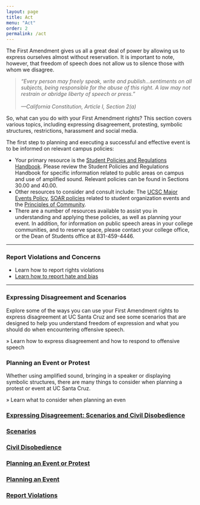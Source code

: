 ```yaml
---
layout: page
title: Act
menu: "Act"
order: 2
permalink: /act
---
```


The First Amendment gives us all a great deal of power by allowing us to express ourselves almost without reservation. It is important to note, however, that freedom of speech does not allow us to silence those with whom we disagree.

> *“Every person may freely speak, write and publish…sentiments on all subjects, being responsible for the abuse of this right. A law may not restrain or abridge liberty of speech or press.”<br/><br/>
—California Constitution, Article I, Section 2(a)*

So, what can you do with your First Amendment rights? This section covers various topics, including expressing disagreement, protesting, symbolic structures, restrictions, harassment and social media.

The first step to planning and executing a successful and effective event is to be informed on relevant campus policies:

- Your primary resource is the [Student Policies and Regulations Handbook](https://deanofstudents.ucsc.edu/student-conduct/student-handbook/index.html). Please review the Student Policies and Regulations Handbook for specific information related to public areas on campus and use of amplified sound.  Relevant policies can be found in Sections 30.00 and 40.00.
- Other resources to consider and consult include: The [UCSC Major Events Policy](https://deanofstudents.ucsc.edu/pdf/Major-events-policy.pdf), [SOAR policies](http://soar.ucsc.edu/event_planning.htm) related to student organization events and the [Principles of Community](http://www.ucsc.edu/about/principles-community.html).
- There are a number of resources available to assist you in understanding and applying these policies, as well as planning your event. In addition, for information on public speech areas in your college communities, and to reserve space, please contact your college office, or the Dean of Students office at 831-459-4446.

---
### Report Violations and Concerns

- Learn how to report rights violations
- [Learn how to report hate and bias](https://reporthate.ucsc.edu/)

---

### Expressing Disagreement and Scenarios

Explore some of the ways you can use your First Amendment rights to express disagreement at UC Santa Cruz and see some scenarios that are designed to help you understand freedom of expression and what you should do when encountering offensive speech. 

» Learn how to express disagreement and how to respond to offensive speech

### Planning an Event or Protest

Whether using amplified sound, bringing in a speaker or displaying symbolic structures, there are many things to consider when planning a protest or event at UC Santa Cruz.

» Learn what to consider when planning an even


### [Expressing Disagreement: Scenarios and Civil Disobedience]()
### [Scenarios]()
### [Civil Disobedience]()
### [Planning an Event or Protest]()
### [Planning an Event]()
### [Report Violations]()

